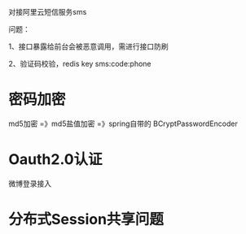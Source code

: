 对接阿里云短信服务sms

问题：

1、接口暴露给前台会被恶意调用，需进行接口防刷

2、验证码校验，redis key sms:code:phone



# 密码加密

md5加密 =》md5盐值加密 =》spring自带的 BCryptPasswordEncoder

# Oauth2.0认证

微博登录接入

# 分布式Session共享问题

